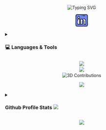 <!--💬 TYPING SVG GREETING -->
<p align="center">
  <img src="https://readme-typing-svg.demolab.com?font=Fira+Code&weight=500&size=22&duration=2000&pause=500&color=27ae60&center=true&vCenter=true&width=600&lines=Hello,+I'm+Pranesh!;Full-Stack+Developer+|+Cloud+Enthusiast;Always+Learning+%26+Coding" alt="Typing SVG"/>
</p>

<!--🌐 Social Media -->
<p align="center">
  <a href="https://www.linkedin.com/in/pranesh-raghu"><img src="https://raw.githubusercontent.com/8bithemant/8bithemant/master/linkedin.png" width="40"/></a>
</p>

<!--🛠️ Languages & Tools-->
<details>
  <summary><h3>💻 Languages & Tools</h3></summary>
  <p align="center">
    <img src="https://techstack-generator.vercel.app/python-icon.svg" width="50"/>
    <img src="https://techstack-generator.vercel.app/js-icon.svg" width="50"/>
    <img alt="Go"    src="https://skillicons.dev/icons?i=go"     width="48" height="48" style="margin:0 8px;" />
    <img alt="Node"  src="https://skillicons.dev/icons?i=nodejs" width="48" height="48" style="margin:0 8px;" />
    <img alt="FastAPI" src="https://skillicons.dev/icons?i=fastapi" width="48" height="48" style="margin:0 8px;" />
    <img src="https://techstack-generator.vercel.app/mysql-icon.svg" width="50"/>
    <img alt="GitHub" src="https://skillicons.dev/icons?i=github" width="48" height="48" style="margin:0 8px;" />
  </p>
</details>

<!--💻 GitHub Stats & Streak -->
<p align="center">
  <img src="https://gh-readme-profile.vercel.app/api?username=Pranesh-Raghu&theme=github_dark_tritanopia&border_radius=17.5&hide_border=true&stroke_color=1F6FEB&bg_color=0D1117" />
  <br>
  <img src="https://github-readme-streak-stats.herokuapp.com/?user=Pranesh-Raghu&theme=github-dark-blue&hide_border=true" />
  <br>
<img src="https://profile-3d-contrib.vercel.app/profile?username=Pranesh-Raghu&theme=dracula" alt="3D Contributions"/>
</p>

<!--📊 Top Languages -->
<p align="center">
  <img src="https://github-readme-stats.vercel.app/api/top-langs/?username=Pranesh-Raghu&theme=github_dark&hide_border=true&no-bg=true&langs_count=8"/>
</p>


<!--🏆 Competitive Coding Profiles -->
<details>
  <summary><h3>Github Profile Stats <img src='https://media1.giphy.com/media/du3J3cXyzhj75IOgvA/giphy.gif?cid=ecf05e47x2g034i9pzwtzzsd3xgg2w9nr94t4tflbbgo3008&rid=giphy.gif' width="23"></h3></summary>

<!--💻 GitHub Profile Stats-->
<p align="center">
  <!-- Overall Stats Card -->
  <img src="https://github-readme-stats.vercel.app/api?username=Pranesh-Raghu&show_icons=true&theme=github_dark&hide_border=false&count_private=true&include_all_commits=true&title_color=27ae60&icon_color=27ae60&text_color=ffffff&bg_color=0D1117" alt="Pranesh's GitHub Stats" />

  <!-- Top Languages Card -->
  <img src="https://github-readme-stats.vercel.app/api/top-langs/?username=Pranesh-Raghu&layout=compact&theme=github_dark&hide_border=false&langs_count=8&title_color=27ae60&text_color=ffffff&bg_color=0D1117" alt="Top Languages" />

  <!-- GitHub Streak Card -->
  <img src="https://github-readme-streak-stats.herokuapp.com/?user=Pranesh-Raghu&theme=dark&hide_border=false&stroke=27ae60&background=0D1117&ring=27ae60" alt="GitHub Streak" />

  <!-- 3D Contributions Graph -->
  <img src="https://profile-3d-contrib.vercel.app/profile?username=Pranesh-Raghu&theme=dracula" alt="3D Contributions"/>
</p>

</details>


<!--🎨 Visitor Count-->
<p align="center">
  <img src="https://count.getloli.com/@Pranesh-Raghu?name=Pranesh-Raghu&theme=green&darkmode=1"/>
</p>
